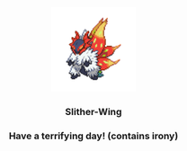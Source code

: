 <p align="center">
    <img src="https://raw.githubusercontent.com/PokeAPI/sprites/master/sprites/pokemon/988.png" width="150" height="150">
</p>
<h3 align="center"> <b>Slither-Wing</b></h3>
<h3 align="center">Have a terrifying day! (contains irony)</h3>
